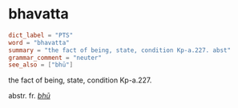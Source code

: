 # bhavatta

``` toml
dict_label = "PTS"
word = "bhavatta"
summary = "the fact of being, state, condition Kp-a.227. abst"
grammar_comment = "neuter"
see_also = ["bhū"]
```

the fact of being, state, condition Kp\-a.227.

abstr. fr. *[bhū](bhū.md)*


